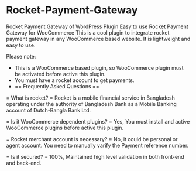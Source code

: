 # Rocket-Payment-Gateway
Rocket Payment Gateway of WordPress Plugin
Easy to use Rocket Payment Gateway for WooCommerce 
This is a cool plugin to integrate rocket payment gateway in any WooCommerce based website. It is lightweight and easy to use. 

Please note: 
- This is a WooCommerce based plugin, so WooCommerce plugin must be activated before active this plugin. 
- You must have a rocket account to get payments. 
- == Frequently Asked Questions ==

= What is rocket? =
Rocket is a mobile financial service in Bangladesh operating under the authority of Bangladesh Bank as a Mobile Banking account of Dutch-Bangla Bank Ltd.

= Is it WooCommerce dependent plugins? =
Yes, You must install and active WooCommerce plugins before active this plugin.

= Rocket merchant account is necessary? =
No, it could be personal or agent account. You need to manually varify the Payment reference number.

= Is it secured? =
100%, Maintained high level validation in both front-end and back-end.
